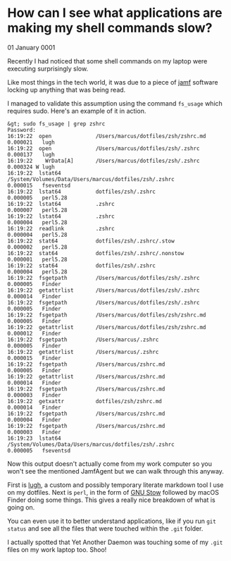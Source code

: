 # How can I see what applications are making my shell commands slow?
01 January 0001

Recently I had noticed that some shell commands on my laptop were executing surprisingly slow.

Like most things in the tech world, it was due to a piece of [jamf](https://www.jamf.com) software locking up anything that was being read.

I managed to validate this assumption using the command `fs_usage` which requires sudo. Here&#39;s an example of it in action.

```shell
&gt; sudo fs_usage | grep zshrc
Password:
16:19:22  open              /Users/marcus/dotfiles/zsh/zshrc.md                                              0.000021   lugh
16:19:22  open              /Users/marcus/dotfiles/zsh/.zshrc                                                0.000137   lugh
16:19:22    WrData[A]       /Users/marcus/dotfiles/zsh/.zshrc                                                0.000324 W lugh
16:19:22  lstat64           /System/Volumes/Data/Users/marcus/dotfiles/zsh/.zshrc                            0.000015   fseventsd
16:19:22  lstat64           dotfiles/zsh/.zshrc                                                              0.000005   perl5.28
16:19:22  lstat64           .zshrc                                                                           0.000007   perl5.28
16:19:22  lstat64           .zshrc                                                                           0.000004   perl5.28
16:19:22  readlink          .zshrc                                                                           0.000004   perl5.28
16:19:22  stat64            dotfiles/zsh/.zshrc/.stow                                                        0.000002   perl5.28
16:19:22  stat64            dotfiles/zsh/.zshrc/.nonstow                                                     0.000001   perl5.28
16:19:22  stat64            dotfiles/zsh/.zshrc                                                              0.000004   perl5.28
16:19:22  fsgetpath         /Users/marcus/dotfiles/zsh/.zshrc                                                0.000005   Finder
16:19:22  getattrlist       /Users/marcus/dotfiles/zsh/.zshrc                                                0.000014   Finder
16:19:22  fsgetpath         /Users/marcus/dotfiles/zsh/.zshrc                                                0.000005   Finder
16:19:22  fsgetpath         /Users/marcus/dotfiles/zsh/zshrc.md                                              0.000005   Finder
16:19:22  getattrlist       /Users/marcus/dotfiles/zsh/zshrc.md                                              0.000012   Finder
16:19:22  fsgetpath         /Users/marcus/.zshrc                                                             0.000005   Finder
16:19:22  getattrlist       /Users/marcus/.zshrc                                                             0.000015   Finder
16:19:22  fsgetpath         /Users/marcus/zshrc.md                                                           0.000005   Finder
16:19:22  getattrlist       /Users/marcus/zshrc.md                                                           0.000014   Finder
16:19:22  fsgetpath         /Users/marcus/zshrc.md                                                           0.000003   Finder
16:19:22  getxattr          dotfiles/zsh/zshrc.md                                                            0.000014   Finder
16:19:22  fsgetpath         /Users/marcus/zshrc.md                                                           0.000004   Finder
16:19:22  fsgetpath         /Users/marcus/zshrc.md                                                           0.000003   Finder
16:19:23  lstat64           /System/Volumes/Data/Users/marcus/dotfiles/zsh/.zshrc                            0.000005   fseventsd
```

Now this output doesn&#39;t actually come from my work computer so you won&#39;t see the mentioned JamfAgent but we can walk through this anyway.

First is [lugh](https://github.com/marcus-crane/lugh), a custom and possibly temporary literate markdown tool I use on my dotfiles. Next is `perl`, in the form of [GNU Stow](https://www.gnu.org/software/stow/) followed by macOS Finder doing some things. This gives a really nice breakdown of what is going on.

You can even use it to better understand applications, like if you run `git status` and see all the files that were touched within the `.git` folder.

I actually spotted that Yet Another Daemon was touching some of my `.git` files on my work laptop too. Shoo!
